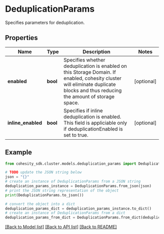 # DeduplicationParams

Specifies parameters for deduplication.

## Properties

Name | Type | Description | Notes
------------ | ------------- | ------------- | -------------
**enabled** | **bool** | Specifies whether deduplication is enabled on this Storage Domain. If enabled, cohesity cluster will eliminate duplicate blocks and thus reducing the amount of storage space. | [optional] 
**inline_enabled** | **bool** | Specifies if inline deduplication is enabled. This field is appliciable only if deduplicationEnabled is set to true. | [optional] 

## Example

```python
from cohesity_sdk.cluster.models.deduplication_params import DeduplicationParams

# TODO update the JSON string below
json = "{}"
# create an instance of DeduplicationParams from a JSON string
deduplication_params_instance = DeduplicationParams.from_json(json)
# print the JSON string representation of the object
print(DeduplicationParams.to_json())

# convert the object into a dict
deduplication_params_dict = deduplication_params_instance.to_dict()
# create an instance of DeduplicationParams from a dict
deduplication_params_from_dict = DeduplicationParams.from_dict(deduplication_params_dict)
```
[[Back to Model list]](../README.md#documentation-for-models) [[Back to API list]](../README.md#documentation-for-api-endpoints) [[Back to README]](../README.md)


